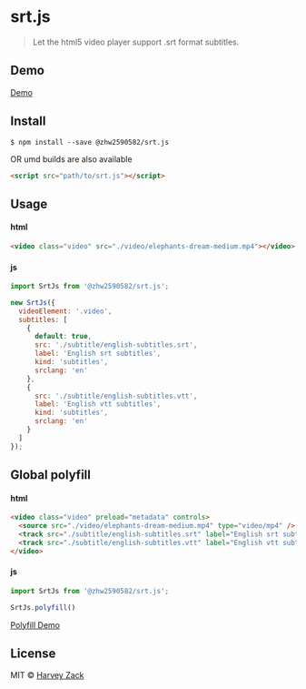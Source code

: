 # srt.js

> Let the html5 video player support .srt format subtitles.

## Demo
[Demo](https://blog.zhw-island.com/srt.js/)

## Install

```
$ npm install --save @zhw2590582/srt.js
```

OR umd builds are also available

```html
<script src="path/to/srt.js"></script>
```

## Usage

#### html
```html
<video class="video" src="./video/elephants-dream-medium.mp4"></video>
```

#### js
```js
import SrtJs from '@zhw2590582/srt.js';

new SrtJs({
  videoElement: '.video',
  subtitles: [
    {
      default: true,
      src: './subtitle/english-subtitles.srt',
      label: 'English srt subtitles',
      kind: 'subtitles',
      srclang: 'en'
    },
    {
      src: './subtitle/english-subtitles.vtt',
      label: 'English vtt subtitles',
      kind: 'subtitles',
      srclang: 'en'
    }
  ]
});
```

## Global polyfill

#### html
``` html
<video class="video" preload="metadata" controls>
  <source src="./video/elephants-dream-medium.mp4" type="video/mp4" />
  <track src="./subtitle/english-subtitles.srt" label="English srt subtitles" kind="subtitles" srclang="en" default />
  <track src="./subtitle/english-subtitles.vtt" label="English vtt subtitles" kind="subtitles" srclang="en" />
</video>
```

#### js
```js
import SrtJs from '@zhw2590582/srt.js';

SrtJs.polyfill()
```

[Polyfill Demo](https://blog.zhw-island.com/srt.js/polyfill.html)
## License

MIT © [Harvey Zack](https://www.zhw-island.com/)
